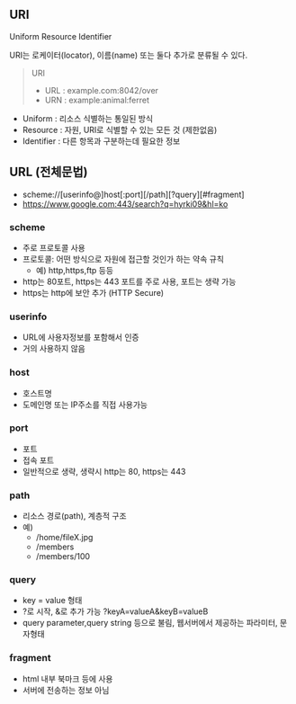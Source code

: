 URI
---
Uniform Resource Identifier

URI는 로케이터(locator), 이름(name) 또는 둘다 추가로 분류될 수 있다.

>   URI
>   - URL : example.com:8042/over
>   - URN : example:animal:ferret

- Uniform : 리소스 식별하는 통일된 방식
- Resource : 자원, URI로 식별할 수 있는 모든 것 (제한없음)
- Identifier : 다른 항목과 구분하는데 필요한 정보

## URL (전체문법)

- scheme://[userinfo@]host[:port][/path][?query][#fragment]
- https://www.google.com:443/search?q=hyrki09&hl=ko
### scheme
- 주로 프로토콜 사용
- 프로토콜: 어떤 방식으로 자원에 접근할 것인가 하는 약속 규칙
    - 예) http,https,ftp 등등
- http는 80포트, https는 443 포트를 주로 사용, 포트는 생략 가능
- https는 http에 보안 추가 (HTTP Secure)

### userinfo
- URL에 사용자정보를 포함해서 인증
- 거의 사용하지 않음

### host
- 호스트명
- 도메인명 또는 IP주소를 직접 사용가능

### port
- 포트
- 접속 포트
- 일반적으로 생략, 생략시 http는 80, https는 443

### path
- 리소스 경로(path), 계층적 구조
- 예)
    - /home/fileX.jpg
    - /members
    - /members/100
### query
- key = value 형태
- ?로 시작, &로 추가 가능 ?keyA=valueA&keyB=valueB
- query parameter,query string 등으로 불림, 웹서버에서 제공하는 파라미터, 문자형태

### fragment
- html 내부 북마크 등에 사용
- 서버에 전송하는 정보 아님
